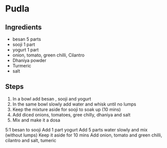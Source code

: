 # Pudla



## Ingredients

 - besan 5 parts
 - sooji 1 part
 - yogurt 1 part
 - onion, tomato, green chilli, Cilantro
 - Dhaniya powder
 - Turmeric
 - salt



## Steps
 1. In a bowl add besan , sooji and yogurt
 2. In the same bowl slowly add water and whisk until no lumps
 3. Keep the mixture aside for sooji to soak up (10 mins)
 4. Add diced onions, tomatoes, gree chilly, dhaniya and salt
 5. Mix and make it a dosa
  

5:1 besan to sooji
Add 1 part yogurt
Add 5 parts water slowly and mix (without lumps)
Keep it aside for 10 mins
Add onion, tomato and green chilli, cilantro and salt, tumeric
